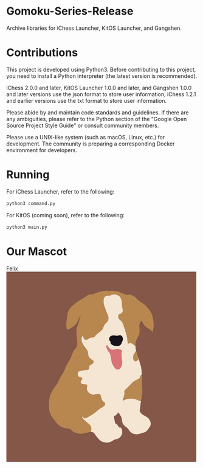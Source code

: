 # Gomoku-Series-Release
Archive libraries for iChess Launcher, KitOS Launcher, and Gangshen.

# Contributions
This project is developed using Python3. Before contributing to this project, you need to install a Python interpreter (the latest version is recommended).

iChess 2.0.0 and later, KitOS Launcher 1.0.0 and later, and Gangshen 1.0.0 and later versions use the json format to store user information; iChess 1.2.1 and earlier versions use the txt format to store user information.

Please abide by and maintain code standards and guidelines. If there are any ambiguities, please refer to the Python section of the "Google Open Source Project Style Guide" or consult community members.

Please use a UNIX-like system (such as macOS, Linux, etc.) for development. The community is preparing a corresponding Docker environment for developers.

# Running
For iChess Launcher, refer to the following:
```Python
python3 command.py
```

For KitOS (coming soon), refer to the following:
```Python
python3 main.py
```

# Our Mascot
Felix
![Felix](Felix.png)